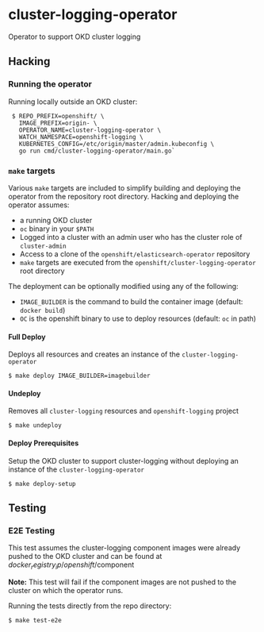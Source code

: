 # cluster-logging-operator
Operator to support OKD cluster logging

## Hacking

### Running the operator

Running locally outside an OKD cluster:
```
 $ REPO_PREFIX=openshift/ \
   IMAGE_PREFIX=origin- \
   OPERATOR_NAME=cluster-logging-operator \
   WATCH_NAMESPACE=openshift-logging \
   KUBERNETES_CONFIG=/etc/origin/master/admin.kubeconfig \
   go run cmd/cluster-logging-operator/main.go`
```
### `make` targets
Various `make` targets are included to simplify building and deploying the operator
from the repository root directory.  Hacking and deploying the operator assumes:
* a running OKD cluster
* `oc` binary in your `$PATH`
* Logged into a cluster with an admin user who has the cluster role of `cluster-admin`
* Access to a clone of the `openshift/elasticsearch-operator` repository
* `make` targets are executed from the `openshift/cluster-logging-operator` root directory

The deployment can be optionally modified using any of the following:

*  `IMAGE_BUILDER` is the command to build the container image (default: `docker build`)
*  `OC` is the openshift binary to use to deploy resources (default: `oc` in path)

#### Full Deploy
Deploys all resources and creates an instance of the `cluster-logging-operator`
```
$ make deploy IMAGE_BUILDER=imagebuilder
```

#### Undeploy
Removes all `cluster-logging` resources and `openshift-logging` project
```
$ make undeploy
```
#### Deploy Prerequisites
Setup the OKD cluster to support cluster-logging without deploying an instance of
the `cluster-logging-operator`
```
$ make deploy-setup
```

## Testing

### E2E Testing
This test assumes the cluster-logging component images were already pushed 
to the OKD cluster and can be found at $docker_registry_ip/openshift/$component

**Note:** This test will fail if the component images are not pushed to the cluster
on which the operator runs.

Running the tests directly from the repo directory:
```
$ make test-e2e
```

